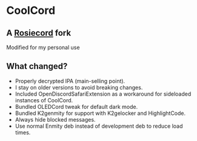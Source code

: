 # CoolCord
## A [Rosiecord](https://github.com/acquitelol/rosiecord) fork
Modified for my personal use

## What changed?
* Properly decrypted IPA (main-selling point).
* I stay on older versions to avoid breaking changes.
* Included OpenDiscordSafariExtension as a workaround for sideloaded instances of CoolCord.
* Bundled OLEDCord tweak for default dark mode.
* Bundled K2genmity for support with K2gelocker and HighlightCode.
* Always hide blocked messages.
* Use normal Enmity deb instead of development deb to reduce load times.
